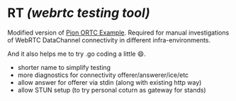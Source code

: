 # RT _(webrtc testing tool)_

Modified version of [Pion ORTC Example](https://github.com/pion/webrtc/tree/master/examples/ortc).
Required for manual investigations of WebRTC DataChannel connectivity in different infra-environments.

And it also helps me to try .go coding a little :smile:. 

* shorter name to simplify testing
* more diagnostics for connectivity offerer/answerer/ice/etc
* allow answer for offerer via stdin (along with existing http way)
* allow STUN setup (to try personal coturn as gateway for stands)
